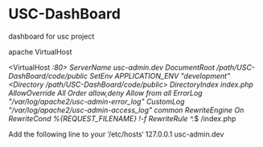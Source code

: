 USC-DashBoard
=============

dashboard for usc project

apache VirtualHost

<VirtualHost *:80>
     ServerName usc-admin.dev
     DocumentRoot /path/USC-DashBoard/code/public
     SetEnv APPLICATION_ENV "development"
     <Directory /path/USC-DashBoard/code/public>
         DirectoryIndex index.php
         AllowOverride All
         Order allow,deny
         Allow from all
     </Directory>
    ErrorLog "/var/log/apache2/usc-admin-error_log"
    CustomLog "/var/log/apache2/usc-admin-access_log" common
    RewriteEngine On
    RewriteCond %{REQUEST_FILENAME} !-f
    RewriteRule ^.*$ /index.php
 </VirtualHost>
 
Add the following line to your ‘/etc/hosts‘
127.0.0.1  usc-admin.dev